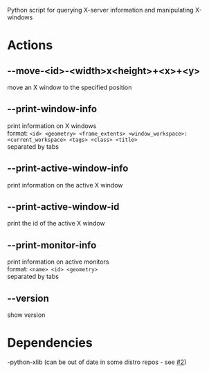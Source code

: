 Python script for querying X-server information and manipulating X-windows

# Actions

## --move-\<id>-\<width>x\<height>+\<x>+\<y>

move an X window to the specified position

## --print-window-info

print information on X windows  
format: `<id> <geometry> <frame_extents> <window_workspace>:<current_workspace> <tags> <class> <title>`  
separated by tabs

## --print-active-window-info

print information on the active X window

## --print-active-window-id

print the id of the active X window

## --print-monitor-info

print information on active monitors  
format: `<name> <id> <geometry>`  
separated by tabs

## --version

show version


# Dependencies

-python-xlib (can be out of date in some distro repos - see [#2](https://github.com/xhsdf/pxdo/issues/2))
